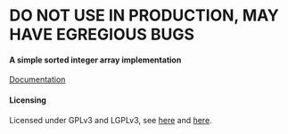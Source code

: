 # DO NOT USE IN PRODUCTION, MAY HAVE EGREGIOUS BUGS

#### A simple sorted integer array implementation

[Documentation](https://godocs.io/git.maharshi.ninja/root/int_sorted_array)

#### Licensing

Licensed under GPLv3 and LGPLv3, see [here](COPYING) and [here](COPYING.LESSER).